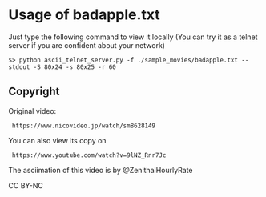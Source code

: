 Usage of badapple.txt
=====================

Just type the following command to view it locally
(You can try it as a telnet server if you are confident about your network)

    $> python ascii_telnet_server.py -f ./sample_movies/badapple.txt --stdout -S 80x24 -s 80x25 -r 60

Copyright
---------
Original video: 

     https://www.nicovideo.jp/watch/sm8628149

You can also view its copy on 
    
     https://www.youtube.com/watch?v=9lNZ_Rnr7Jc

The asciimation of this video is by @ZenithalHourlyRate

CC BY-NC
